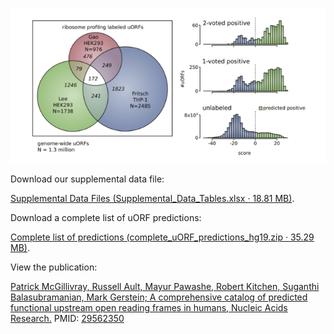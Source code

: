 <p align="center">
  <img src="https://github.com/gersteinlab/uORFs/raw/gh-pages/uORFs__homepage.jpg">
</p>

Download our supplemental data file:

[Supplemental Data Files (Supplemental_Data_Tables.xlsx · 18.81 MB)](https://www.dropbox.com/s/b15jmgf20dmdzon/Supplemental_Data_Tables.xlsx?dl=1).

Download a complete list of uORF predictions:

[Complete list of predictions (complete_uORF_predictions_hg19.zip · 35.29 MB)](https://www.dropbox.com/s/kwae71njbtrhsni/complete_uORF_predictions_hg19.zip?dl=1).

View the publication:

[Patrick McGillivray, Russell Ault, Mayur Pawashe, Robert Kitchen, Suganthi Balasubramanian, Mark Gerstein; <u>A comprehensive catalog of predicted functional upstream open reading frames in humans</u>, Nucleic Acids Research.](https://academic.oup.com/nar/advance-article/doi/10.1093/nar/gky188/4942470)
PMID: [29562350](https://www.ncbi.nlm.nih.gov/pubmed/29562350)
